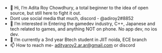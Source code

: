 - 👋 Hi, I’m  Adita Roy Chowdhury, a total beginner to the idea of open source, but still here to fight it out. 
- Dont use social media that much, discord - @adiroy2#8852
- 👀 I’m interested in Entering the gamedev industry, C++, Japanese and tech related to games, and anything NOT on phone. No app dev, no ios dev.
- 🌱 I’m currently a 3nd year Btech student in JIIT noida, ECE branch
- 📫 How to reach me- adityaroy2.ar.ar@gmail.com or discord


